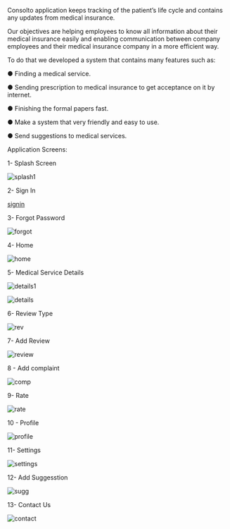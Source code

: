 
Consolto application keeps tracking of the patient’s life cycle and contains any updates from medical insurance.

Our objectives are helping employees to know all information about their medical insurance easily and enabling communication between company employees and their medical insurance company in a more efficient way.

To do that we developed a system that contains many features such as:

● Finding a medical service.

● Sending prescription to medical insurance to get acceptance on it by internet.

● Finishing the formal papers fast.

● Make a system that very friendly and easy to use.

● Send suggestions to medical services.

Application Screens:

1- Splash Screen

![splash1](https://user-images.githubusercontent.com/23075249/42421175-59a1b0a2-82d1-11e8-928c-2983535bce10.png)

2- Sign In

[signin](https://user-images.githubusercontent.com/23075249/42421125-ce2d4068-82d0-11e8-81ad-dcc1aaae2d12.png)

3- Forgot Password

![forgot](https://user-images.githubusercontent.com/23075249/42421154-2e249da4-82d1-11e8-9e61-47c2c7bca353.png)

4- Home

![home](https://user-images.githubusercontent.com/23075249/42421160-42adcdf4-82d1-11e8-9249-2a20ae15e9f2.png)

5- Medical Service Details

![details1](https://user-images.githubusercontent.com/23075249/42421149-229ab25c-82d1-11e8-90b0-b4a293a8b221.png)

![details](https://user-images.githubusercontent.com/23075249/42421143-0a1f7eec-82d1-11e8-8026-761f2780610f.png)

6- Review Type

![rev](https://user-images.githubusercontent.com/23075249/42421171-58ba2c6e-82d1-11e8-9199-6df68157b942.png)

7- Add Review

![review](https://user-images.githubusercontent.com/23075249/42421172-58e3f792-82d1-11e8-89ce-299ce8bba879.png)

8 - Add complaint

![comp](https://user-images.githubusercontent.com/23075249/42421132-e4cfef32-82d0-11e8-8a1d-72d8f0f77249.png)

9- Rate 

![rate](https://user-images.githubusercontent.com/23075249/42421170-5879527a-82d1-11e8-8113-236f1b500a3d.png)

10 - Profile

![profile](https://user-images.githubusercontent.com/23075249/42421169-582cab00-82d1-11e8-9e25-9f499fe3d582.png)

11- Settings

![settings](https://user-images.githubusercontent.com/23075249/42421173-59143a88-82d1-11e8-9bbc-c71487426392.png)

12- Add Suggesstion

![sugg](https://user-images.githubusercontent.com/23075249/42421176-5a472c80-82d1-11e8-99fc-51d4d28a7581.png)
 
13- Contact Us


![contact](https://user-images.githubusercontent.com/23075249/42421135-f5cadf72-82d0-11e8-8f17-299a025a54d8.png)


